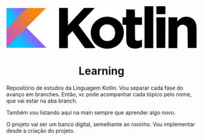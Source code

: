 <div style="text-align: center">
  <img src="./repo-files/Kotlin_logo.png">
  <h1>Learning</h1>
</div>

Repositório de estudos da Linguagem Kotlin. Vou separar cada fase do avanço em branches. Então, vc pode acompanhar cada tópico pelo nome, que vai estar na aba branch.

Também vou listando aqui na main sempre que aprender algo novo.

O projeto vai ser um banco digital, semelhante ao roxinho. Vou implementar desde a criação do projeto.
